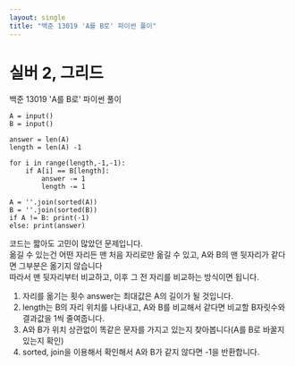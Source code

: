 ```yaml
---
layout: single
title: "백준 13019 'A를 B로' 파이썬 풀이"
---
```


# 실버 2, 그리드

백준 13019 'A를 B로' 파이썬 풀이<br>

```
A = input()
B = input()

answer = len(A)
length = len(A) -1

for i in range(length,-1,-1):
    if A[i] == B[length]:
        answer -= 1
        length -= 1

A = ''.join(sorted(A))
B = ''.join(sorted(B))
if A != B: print(-1)
else: print(answer)
```
코드는 짧아도 고민이 많았던 문제입니다.<br>
옮길 수 있는건 어떤 자리든 맨 처음 자리로만 옮길 수 있고, A와 B의 맨 뒷자리가 같다면 그부분은 옮기지 않습니다<br>
따라서 맨 뒷자리부터 비교하고, 이후 그 전 자리를 비교하는 방식이면 됩니다.
1. 자리를 옮기는 횟수 answer는 최대값은 A의 길이가 될 것입니다.
2. length는 B의 자리 위치를 나타내고, A와 B를 비교해서 같다면 비교할 B자릿수와 결과값을 1씩 줄여줍니다.
3. A와 B가 위치 상관없이 똑같은 문자를 가지고 있는지 찾아봅니다(A를 B로 바꿀지 있는지 확인)
4. sorted, join을 이용해서 확인해서 A와 B가 같지 않다면 -1을 반환합니다.  
